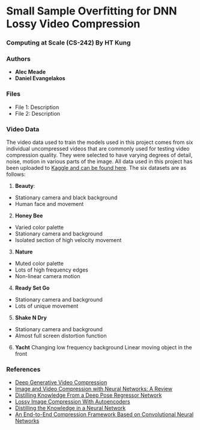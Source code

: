 # Small Sample Overfitting for DNN Lossy Video Compression
### Computing at Scale (CS-242) By HT Kung

### Authors
* **Alec Meade** 
* **Daniel Evangelakos** 


### Files
* File 1: Description
* File 2: Description

### Video Data
The video data used to train the models used in this project comes from six individual uncompressed videos that are commonly used for testing video compression quality. They were selected to have varying degrees of detail, noise, motion in various parts of the image. All data used in this project has been uploaded to [Kaggle and can be found here](
https://www.kaggle.com/alecmeade/cs242-final). The six datasets are as follows:

1. **Beauty**: 
* Stationary camera and black background
* Human face and movement

2. **Honey Bee**
* Varied color palette
* Stationary camera and background
* Isolated section of high velocity movement

3. **Nature**
* Muted color palette 
* Lots of high frequency edges 
* Non-linear camera motion

4. **Ready Set Go**
* Stationary camera and background
* Lots of unique movement

5. **Shake N Dry**
* Stationary camera and background
* Almost full screen distortion function 


6. **Yacht**
Changing low frequency background
Linear moving object in the front




### References
* [Deep Generative Video Compression](https://papers.nips.cc/paper/9127-deep-generative-video-compression.pdf)
* [Image and Video Compression with Neural Networks: A Review](https://arxiv.org/pdf/1904.03567.pdf)
* [Distilling Knowledge From a Deep Pose Regressor Network](http://www.cs.ox.ac.uk/files/11078/ICCV19_Distilling_Knowledge_From_a_Deep_Pose_Regressor_Network.pdf)
* [Lossy Image Compression With Autoencoders](https://arxiv.org/pdf/1703.00395v1.pdf)
* [Distilling the Knowledge in a Neural Network](https://arxiv.org/pdf/1503.02531.pdf)
* [An End-to-End Compression Framework Based on Convolutional Neural Networks](https://arxiv.org/pdf/1708.00838v1.pdf)
